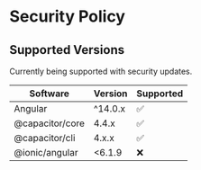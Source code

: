 # Security Policy

## Supported Versions

Currently being supported with security updates.

|Software| Version | Supported          |
|--------| ------- | ------------------ |
| Angular | ^14.0.x   | :white_check_mark: |
| @capacitor/core | 4.4.x   | :white_check_mark: |
| @capacitor/cli | 4.x.x   | :white_check_mark: |
| @ionic/angular | <6.1.9  | :x:                |
